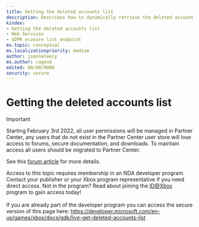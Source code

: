 ```yaml
---
title: Getting the deleted accounts list
description: Describes how to dynamically retrieve the deleted account list for GDPR compliance from your service.
kindex:
- Getting the deleted accounts list
- Web Services
- GDPR erasure list endpoint
ms.topic: conceptual
ms.localizationpriority: medium
author: joannaleecy
ms.author: cagood
edited: 00/00/0000
security: secure
---
```


# Getting the deleted accounts list
> [!IMPORTANT]
> Starting February 3rd 2022, all user permissions will be managed in Partner Center, any users that do not exist in the Partner Center user store will lose access to forums, secure documentation, and downloads. To maintain access all users should be migrated to Partner Center. <p></p>See this <a href="https://forums.xboxlive.com/articles/132187/breaking-change-user-access-for-forums-secure-docu.html">forum article</a> for more details.  

 Access to this topic requires membership in an NDA developer program. Contact your publisher or your Xbox program representative if you need direct access. Not in the program? Read about joining the <a href="https://www.xbox.com/Developers/id">ID@Xbox</a> program to gain access today!  <br/><br/>If you are already part of the developer program you can access the secure version of this page here: <a target="_blank" href="https://developer.microsoft.com/en-us/games/xbox/docs/gdk/live-get-deleted-accounts-list">https://developer.microsoft.com/en-us/games/xbox/docs/gdk/live-get-deleted-accounts-list</a>